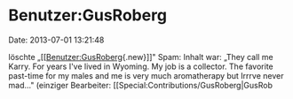 Benutzer:GusRoberg
==================

Date: 2013-07-01 13:21:48

löschte
„\[\[[Benutzer:GusRoberg](http://www.yacy-websearch.net/wiki/index.php?title=Benutzer:GusRoberg&action=edit&redlink=1 "Benutzer:GusRoberg (Seite nicht vorhanden)"){.new}\]\]"
Spam: Inhalt war: „They call me Karry. For years I\'ve lived in Wyoming.
My job is a collector. The favorite past-time for my males and me is
very much aromatherapy but Irrrve never mad..." (einziger Bearbeiter:
\[\[Special:Contributions/GusRoberg\|GusRob
